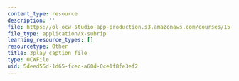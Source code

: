```yaml
---
content_type: resource
description: ''
file: https://ol-ocw-studio-app-production.s3.amazonaws.com/courses/15-390-new-enterprises-spring-2013/5deed55d1d65fceca60d0ce1f8fe3ef2_NExvTgq5IM4.srt
file_type: application/x-subrip
learning_resource_types: []
resourcetype: Other
title: 3play caption file
type: OCWFile
uid: 5deed55d-1d65-fcec-a60d-0ce1f8fe3ef2
---
```

